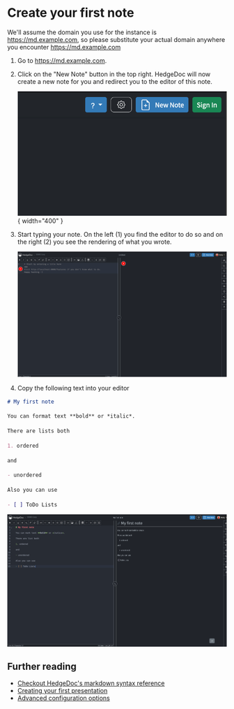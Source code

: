 # Create your first note

We'll assume the domain you use for the instance is <https://md.example.com>, so please
substitute your actual domain anywhere you encounter <https://md.example.com>

1. Go to <https://md.example.com>.

2. Click on the "New Note" button in the top right. HedgeDoc will now create a new
   note for you and redirect you to the editor of this note.

   ![New Note button on the HedgeDoc start page][new-note]{ width="400" }

3. Start typing your note. On the left (1) you find the editor to do so and
   on the right (2) you see the rendering of what you wrote. 

   ![The HedgeDoc Editor][editor]

4. Copy the following text into your editor

```markdown
# My first note

You can format text **bold** or *italic*.

There are lists both

1. ordered

and

- unordered

Also you can use

- [ ] ToDo Lists
```

![The HedgeDoc Editor with the example text][editor-filled]

## Further reading

- [Checkout HedgeDoc's markdown syntax reference][hfm]
- [Creating your first presentation][tutorials/first-presentation]
- [Advanced configuration options][config]

[new-note]: ../images/tutorial/top-right.png
[editor]: ../images/tutorial/note/editor.png
[editor-filled]: ../images/tutorial/note/editor-filled.png

[hfm]: /references/hfm/
[tutorials/first-presentation]: /tutorials/first-presentation/
[config]: /references/config/

